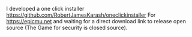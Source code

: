 I developed a one click installer https://github.com/RobertJamesKarash/oneclickinstaller 
For https://epicmu.net and waiting for a direct download link to release open source (The Game for security is closed source).
